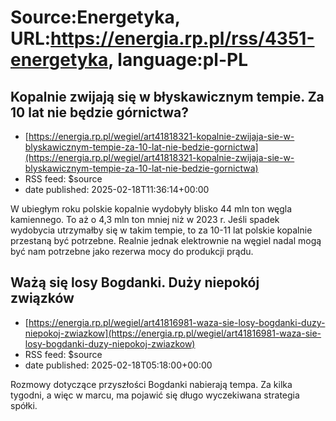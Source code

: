 # Source:Energetyka, URL:https://energia.rp.pl/rss/4351-energetyka, language:pl-PL

## Kopalnie zwijają się w błyskawicznym tempie. Za 10 lat nie będzie górnictwa?
 - [https://energia.rp.pl/wegiel/art41818321-kopalnie-zwijaja-sie-w-blyskawicznym-tempie-za-10-lat-nie-bedzie-gornictwa](https://energia.rp.pl/wegiel/art41818321-kopalnie-zwijaja-sie-w-blyskawicznym-tempie-za-10-lat-nie-bedzie-gornictwa)
 - RSS feed: $source
 - date published: 2025-02-18T11:36:14+00:00

W ubiegłym roku polskie kopalnie wydobyły blisko 44 mln ton węgla kamiennego. To aż o 4,3 mln ton mniej niż w 2023 r. Jeśli spadek wydobycia utrzymałby się w takim tempie, to za 10-11 lat polskie kopalnie przestaną być potrzebne. Realnie jednak elektrownie na węgiel nadal mogą być nam potrzebne jako rezerwa mocy do produkcji prądu.

## Ważą się losy Bogdanki. Duży niepokój związków
 - [https://energia.rp.pl/wegiel/art41816981-waza-sie-losy-bogdanki-duzy-niepokoj-zwiazkow](https://energia.rp.pl/wegiel/art41816981-waza-sie-losy-bogdanki-duzy-niepokoj-zwiazkow)
 - RSS feed: $source
 - date published: 2025-02-18T05:18:00+00:00

Rozmowy dotyczące przyszłości Bogdanki nabierają tempa. Za kilka tygodni, a więc w marcu, ma pojawić się długo wyczekiwana strategia spółki.

